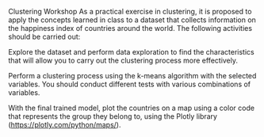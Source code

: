 Clustering Workshop
As a practical exercise in clustering, it is proposed to apply the concepts learned in class to a dataset that collects information on the happiness index of countries around the world. The following activities should be carried out:

Explore the dataset and perform data exploration to find the characteristics that will allow you to carry out the clustering process more effectively.

Perform a clustering process using the k-means algorithm with the selected variables. You should conduct different tests with various combinations of variables.

With the final trained model, plot the countries on a map using a color code that represents the group they belong to, using the Plotly library (https://plotly.com/python/maps/).